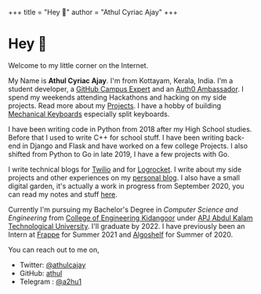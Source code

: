 +++
title = "Hey 👋"
author = "Athul Cyriac Ajay"
+++

# Hey 👋

Welcome to my little corner on the Internet.

My Name is **Athul Cyriac Ajay**. I'm from Kottayam, Kerala, India. I'm a student developer, a [GitHub Campus Expert](https://githubcampus.expert/athul) and an [Auth0 Ambassador](https://auth0.com/ambassador-program). I spend my weekends attending Hackathons and hacking on my side projects. Read more about my [Projects](/projects). I have a hobby of building [Mechanical Keyboards](https://www.reddit.com/r/MechanicalKeyboards/) especially split keyboards.

I have been writing code in Python from 2018 after my High School studies. Before that I used to write C++ for school stuff. I have been writing back-end in Django and Flask and have worked on a few college Projects. I also shifted from Python to Go in late 2019, I have a few projects with Go. 

I write technical blogs for [Twilio](https://www.twilio.com/blog/author/aajay) and for [Logrocket](https://blog.logrocket.com/author/athulcyriac/). I write about my side projects and other experiences on my [personal blog](/blog). I also have a small digital garden, it's actually a work in progress from September 2020, you can read my notes and stuff [here](https://athul.github.io/notes).

Currently I'm pursuing my Bachelor's Degree in _Computer Science and Engineering_ from [College of Engineering Kidangoor](https://ce-kgr.org) under [APJ Abdul Kalam Technological University](https://ktu.edu.in). I'll graduate by 2022. I have previously been an Intern at [Frappe](https://frappe.io) for Summer 2021 and [Algoshelf](https://angel.co/company/algoshelf) for Summer of 2020.

You can reach out to me on,

- Twitter: [@athulcajay](https://twitter.com/athul)
- GitHub: [athul](https://github.com/athul)
- Telegram : [@a2hu1](https://t.me/a2hu1)
